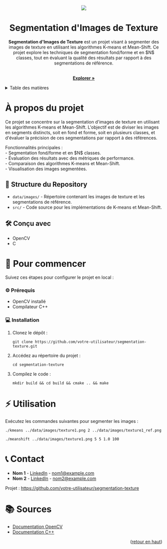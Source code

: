 <a id="readme-top"></a>

<!-- PROJECT BANNER --> 
<br /> 
<div align="center"> 
  <a href="https://github.com/votre-utilisateur/segmentation-texture"> 
    <img src="social_preview_segmentation.png"> </a> <h1 align="center">Segmentation d'Images de Texture</h1> 
  <p> <strong>Segmentation d'Images de Texture</strong> est un projet visant à segmenter des images de texture en utilisant les algorithmes K-means et Mean-Shift. Ce projet explore les techniques de segmentation fond/forme et en $N$ classes, tout en évaluant la qualité des résultats par rapport à des segmentations de référence. 
    
<br /> <a href="https://github.com/votre-utilisateur/segmentation-texture"><strong>Explorer »</strong></a> <br /> </p> </div> 
    
<!-- TABLE OF CONTENTS --> 
<details> <summary>Table des matières</summary> 
  
  <ol> <li> <a href="#about-the-project">À propos du projet</a> <ul> <li><a href="#repository-structure">Structure du repository</a></li> 
  <li><a href="#built-with">Outils utilisés</a></li> </ul> </li> <li> <a href="#getting-started">Pour commencer</a> <ul> <li><a href="#prerequisites">Prérequis</a></li>  
  <li><a href="#installation">Installation</a></li> </ul> </li> <li><a href="#usage">Utilisation</a></li> 
  <li><a href="#contact">Contacts</a></li> <li><a href="#acknowledgments">Sources</a></li> </ol> 
  
  </details> <h1 id="about-the-project">À propos du projet</h1> 
  
  <p> Ce projet se concentre sur la segmentation d'images de texture en utilisant les algorithmes K-means et Mean-Shift. L'objectif est de diviser les images en segments distincts, soit en fond et forme, soit en plusieurs classes, et d'évaluer la précision de ces segmentations par rapport à des références. </p> 
  
  <p> Fonctionnalités principales : 
    <br />- Segmentation fond/forme et en $N$ classes. 
    <br />- Évaluation des résultats avec des métriques de performance. 
    <br />- Comparaison des algorithmes K-means et Mean-Shift. 
    <br />- Visualisation des images segmentées. </p> 
    
<h2 id="repository-structure">📁 Structure du Repository</h2> 
<ul> 
  <li><code>data/images/</code> - Répertoire contenant les images de texture et les segmentations de référence.</li> 
  <li><code>src/</code> - Code source pour les implémentations de K-means et Mean-Shift.</li> </ul> 
  
<h2 id="built-with">🛠️ Conçu avec</h2> 
<ul> 
  <li>OpenCV</li> 
  <li>C</li> </ul> 
  
<h1 id="getting-started">🚀 Pour commencer</h1> <p>Suivez ces étapes pour configurer le projet en local :</p> 

<h3 id="prerequisites">⚙️ Prérequis</h3> 
<ul> 
  <li>OpenCV installé</li> 
  <li>Compilateur C++</li> </ul> 
  
<h3 id="installation">💻 Installation</h3> 
<ol> 
  <li>Clonez le dépôt : <pre><code>git clone https://github.com/votre-utilisateur/segmentation-texture.git</code></pre> </li> 
  <li>Accédez au répertoire du projet : <pre><code>cd segmentation-texture</code></pre> </li> 
  <li>Compilez le code : <pre><code>mkdir build && cd build && cmake .. && make</code></pre> </li> </ol> 
  
<h1 id="usage">⚡ Utilisation</h1> <p>Exécutez les commandes suivantes pour segmenter les images :</p> <pre><code>./kmeans ../data/images/texture1.png 2 ../data/images/texture1_ref.png</code></pre> <pre><code>./meanshift ../data/images/texture1.png 5 5 1.0 100</code></pre> 

<h1 id="contact">📞 Contact</h1> 
<ul> 
  <li><strong>Nom 1</strong> - <a href="https://linkedin.com/in/nom1" target="_blank">LinkedIn</a> - <a href="mailto\:nom1@example.com">nom1@example.com</a></li> 
  <li><strong>Nom 2</strong> - <a href="https://linkedin.com/in/nom2" target="_blank">LinkedIn</a> - <a href="mailto\:nom2@example.com">nom2@example.com</a></li> </ul> 
  
<p>Projet : <a href="https://github.com/votre-utilisateur/segmentation-texture" target="_blank">https://github.com/votre-utilisateur/segmentation-texture</a></p> 

<h1 id="acknowledgments">📚 Sources</h1> 
<ul> 
  <li><a href="https://docs.opencv.org/" target="_blank">Documentation OpenCV</a></li> <li><a href="https://isocpp.org/" target="_blank">Documentation C++</a></li> </ul> <p align="right">(<a href="#readme-top">retour en haut</a>)</p>
